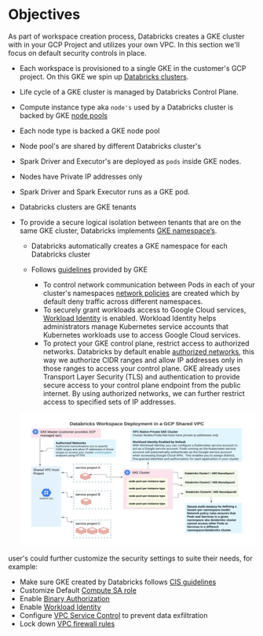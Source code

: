 # Objectives
As part of workspace creation process, Databricks creates a GKE cluster with in your GCP Project and utilizes your own VPC. In this section we'll focus on default security controls in place.


* Each workspace is provisioned to a single GKE in the customer's GCP project. On this GKE we spin up [Databricks clusters](https://docs.gcp.databricks.com/clusters/index.html).
* Life cycle of a GKE cluster is managed by Databricks Control Plane.
* Compute instance type aka `node's` used by a Databricks cluster is backed by GKE [node pools](https://cloud.google.com/kubernetes-engine/docs/concepts/node-pools)
* Each node type is backed a GKE node pool
* Node pool's are shared by different Databricks cluster's
* Spark Driver and Executor's are deployed as `pods` inside GKE nodes.
* Nodes have Private IP addresses only
* Spark Driver and Spark Executor runs as a GKE pod.
* Databricks clusters are GKE tenants
  
* To provide a secure logical isolation between tenants that are on the same GKE cluster, Databricks implements [GKE namespace’s](https://cloud.google.com/kubernetes-engine/docs/best-practices/enterprise-multitenancy#create-namespaces).

  * Databricks automatically creates a GKE namespace for each Databricks cluster

  * Follows [guidelines](https://cloud.google.com/kubernetes-engine/docs/best-practices/enterprise-multitenancy#network-policies) provided by GKE

    * To control network communication between Pods in each of your cluster's namespaces [network policies](https://cloud.google.com/kubernetes-engine/docs/best-practices/enterprise-multitenancy#network-policies) are created which by default deny traffic across different namespaces.
    * To securely grant workloads access to Google Cloud services, [Workload Identity](https://cloud.google.com/kubernetes-engine/docs/how-to/workload-identity) is enabled. Workload Identity helps administrators manage Kubernetes service accounts that Kubernetes workloads use to access Google Cloud services.
    * To protect your GKE control plane, restrict access to authorized networks. Databricks by default enable [authorized networks](https://cloud.google.com/kubernetes-engine/docs/how-to/authorized-networks), this way we authorize CIDR ranges and allow IP addresses only in those ranges to access your control plane. GKE already uses Transport Layer Security (TLS) and authentication to provide secure access to your control plane endpoint from the public internet. By using authorized networks, we can further restrict access to specified sets of IP addresses.
  
  ![default-cis-guidelines](./images/GCP-CIS-DefaultGuidelines.png)

user's could further customize the security settings to suite their needs, for example:

* Make sure GKE created by Databricks follows [CIS guidelines](./security/GKE-CIS-Guidelines.md)
* Customize Default [Compute SA role](./security/Customize-Default-ComputeSA-Role.md)
* Enable [Binary Authorization](./security/Enable-Binary-Authorization.md)
* Enable [Workload Identity](./security/Workload-Identity.md)
* Configure [VPC Service Control](./security/Configure-VPC-SC.md) to prevent data exfiltration
* Lock down [VPC firewall rules](./security/LockDown-VPC-Firewall-Rules.md)
  